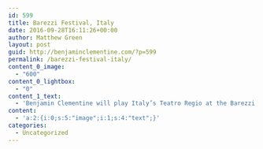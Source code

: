 ```yaml
---
id: 599
title: Barezzi Festival, Italy
date: 2016-09-28T16:11:26+00:00
author: Matthew Green
layout: post
guid: http://benjaminclementine.com/?p=599
permalink: /barezzi-festival-italy/
content_0_image:
  - "600"
content_0_lightbox:
  - "0"
content_1_text:
  - 'Benjamin Clementine will play Italy’s Teatro Regio at the Barezzi Festival on 4th November. Last few tickets available <a href="http://bit.ly/29YAJQo">HERE</a>.'
content:
  - 'a:2:{i:0;s:5:"image";i:1;s:4:"text";}'
categories:
  - Uncategorized
---
```

